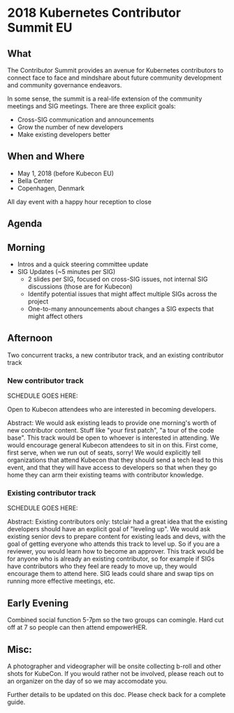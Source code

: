 # 2018 Kubernetes Contributor Summit EU

## What

The Contributor Summit provides an avenue for Kubernetes contributors to connect face to face and mindshare about future community development and community governance endeavors.

In some sense, the summit is a real-life extension of the community meetings and SIG meetings. There are three explicit goals:

- Cross-SIG communication and announcements
- Grow the number of new developers
- Make existing developers better

## When and Where

- May 1, 2018 (before Kubecon EU)
- Bella Center
- Copenhagen, Denmark

All day event with a happy hour reception to close

## Agenda 

## Morning 

- Intros and a quick steering committee update
- SIG Updates (~5 minutes per SIG)
  - 2 slides per SIG, focused on cross-SIG issues, not internal SIG discussions (those are for Kubecon)
  - Identify potential issues that might affect multiple SIGs across the project
  - One-to-many announcements about changes a SIG expects that might affect others 

## Afternoon

Two concurrent tracks, a new contributor track, and an existing contributor track

### New contributor track 

SCHEDULE GOES HERE:

Open to Kubecon attendees who are interested in becoming developers.

Abstract: We would ask existing leads to provide one morning's worth of new contributor content. Stuff like "your first patch", "a tour of the code base". This track would be open to whoever is interested in attending. We would encourage general Kubecon attendees to sit in on this. First come, first serve, when we run out of seats, sorry! We would explicitly tell organizations that attend Kubecon that they should send a tech lead to this event, and that they will have access to developers so that when they go home they can arm their existing teams with contributor knowledge. 

### Existing contributor track

SCHEDULE GOES HERE:

Abstract: Existing contributors only: tstclair had a great idea that the existing developers should have an explicit goal of "leveling up". We would ask existing senior devs to prepare content for existing leads and devs, with the goal of getting everyone who attends this track to level up. So if you are a reviewer, you would learn how to become an approver. This track would be for anyone who is already an existing contributor, so for example if SIGs have contributors who they feel are ready to move up, they would encourage them to attend here. SIG leads could share and swap tips on running more effective meetings, etc. 

## Early Evening

Combined social function 5-7pm so the two groups can comingle. Hard cut off at 7 so people can then attend empowerHER.


## Misc:

A photographer and videographer will be onsite collecting b-roll and other shots for KubeCon. If you would rather not be involved, please reach out to an organizer on the day of so we may accomodate you.  

Further details to be updated on this doc. Please check back for a complete guide.
